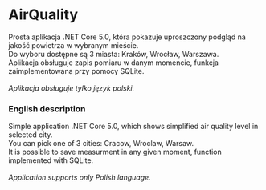 # AirQuality
Prosta aplikacja .NET Core 5.0, która pokazuje uproszczony podgląd na jakość powietrza w wybranym mieście. <br/>
Do wyboru dostępne są 3 miasta: Kraków, Wrocław, Warszawa. <br/>
Aplikacja obsługuje zapis pomiaru w danym momencie, funkcja zaimplementowana przy pomocy SQLite.<br/><br/>
<i>Aplikacja obsługuje tylko język polski.</i><br/>

### English description
Simple application .NET Core 5.0, which shows simplified air quality level in selected city. <br/>
You can pick one of 3 cities: Cracow, Wroclaw, Warsaw. <br/>
It is possible to save measurment in any given moment, function implemented with SQLite.<br/><br/>
<i>Application supports only Polish language.</i>
